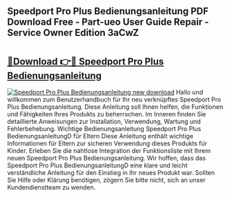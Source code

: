 ## Speedport Pro Plus Bedienungsanleitung PDF Download Free - Part-ueo User Guide Repair - Service Owner Edition 3aCwZ

# <h2><a href="http://df4t48l.blite.top/?on=Speedport+Pro+Plus+Bedienungsanleitung">🔗Download 👉🔴 Speedport Pro Plus Bedienungsanleitung</a></h2>

[![Speedport Pro Plus Bedienungsanleitung new download](https://i.imgur.com/lujVjoI.png)](http://df4t48l.blite.top/?on=Speedport+Pro+Plus+Bedienungsanleitung)
Hallo und willkommen zum Benutzerhandbuch für Ihr neu verknüpftes Speedport Pro Plus Bedienungsanleitung. Diese Anleitung soll Ihnen helfen, die Funktionen und Fähigkeiten Ihres Produkts zu beherrschen. Im Inneren finden Sie detaillierte Anweisungen zur Installation, Verwendung, Wartung und Fehlerbehebung. Wichtige Bedienungsanleitung Speedport Pro Plus BedienungsanleitungD für Eltern Diese Anleitung enthält wichtige Informationen für Eltern zur sicheren Verwendung dieses Produkts für Kinder. Erleben Sie die nahtlose Integration der Funktionsliste mit Ihrem neuen Speedport Pro Plus Bedienungsanleitung. Wir hoffen, dass das Speedport Pro Plus BedienungsanleitungD eine klare und leicht verständliche Anleitung für den Einstieg in Ihr neues Produkt war. Sollten Sie Hilfe oder Klärung benötigen, zögern Sie bitte nicht, sich an unser Kundendienstteam zu wenden.
